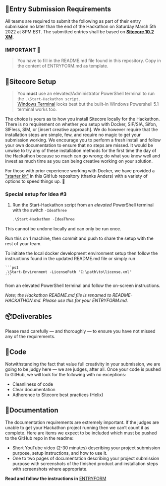 ## 📜Entry Submission Requirements 
All teams are required to submit the following as part of their entry submission no later than the end of the Hackathon on Saturday March 5th 2022 at 8PM EST. The submitted entries shall be based on [**Sitecore 10.2 XM**](https://dev.sitecore.net/Downloads/Sitecore_Experience_Platform/102/Sitecore_Experience_Platform_102.aspx).

### IMPORTANT  👀
> You have to fill in the README.md file found in this repository. Copy in the content of 
> ENTRYFORM.md as template.

## 🔧Sitecore Setup

   > You **must** use an elevated/Administrator PowerShell terminal to run the `.\Start-Hackathon script.`  
   > [Windows Terminal](https://github.com/microsoft/terminal/releases) looks best but the built-in Windows Powershell 5.1 terminal works too.

The choice is yours as to how you install Sitecore locally for the Hackathon. There is no requirement on whether you setup with Docker, SIF/SIA, Sifon, SIFless, SIM, or [insert creative approach]. We do however require that the installation steps are simple, few, and require no magic to get your submission working. We encourage you to perform a fresh install and follow your own documentation to ensure that no steps are missed. It would be unwise to try any of these installation methods for the first time the day of the Hackathon because so much can go wrong; do what you know well and invest as much time as you can being creative working on your solution.

For those with prior experience working with Docker, we have provided a ["starter kit"](STARTERKIT_INSTRUCTIONS.md) in this GitHub repository (thanks Anders) with a variety of options to speed things up. 🚀 

### Special setup for Idea #3

1. Run the Start-Hackathon script from an _elevated_ PowerShell terminal with the switch `-IdeaThree`

    ```ps1
    .\Start-Hackathon -IdeaThree
    ```

This cannot be undone locally and can only be run once.

Run this on 1 machine, then commit and push to share the setup with the rest of your team.

To initiate the local docker development environment setup then follow the instructions found in the updated README.md file or simply run 

    ```ps1
    .\Start-Environment -LicensePath "C:\path\to\license.xml"
    ```

from an elevated PowerShell terminal and follow the on-screen instructions.

_Note; the Hackathon README.md file is renamed to README-HACKATHON.md. Please use this for your ENTRYFORM.md._

## 📦Deliverables
Please read carefully — and thoroughly — to ensure you have not missed any of the requirements.

## 🍝Code
Notwithstanding the fact that value full creativity in your submission, we are going to be judgy here — we are judges, after all. Once your code is pushed to GitHub, we will look for the following with no exceptions:
- Cleanliness of code
- Clear documentation
- Adherence to Sitecore best practices (Helix)

## 📼Documentation
The documentation requirements are extremely important. If the judges are unable to get your Hackathon project running then we can’t count it as complete. Here are items we expect to be included which must be pushed to the GitHub repo in the readme:
- Short YouTube video (2-30 minutes) describing your project submission purpose, setup instructions, and how to use it.
- One to two pages of documentation describing your project submission purpose with screenshots of the finished product and installation steps with screenshots where appropriate.

__Read and follow the instructions in__ [ENTRYFORM](ENTRYFORM.md)